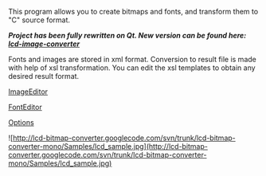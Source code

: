 This program allows you to create bitmaps and fonts, and transform them to "C" source format.

_**Project has been fully rewritten on Qt. New version can be found here: [lcd-image-converter](http://code.google.com/p/lcd-image-converter)**_

Fonts and images are stored in xml format. Conversion to result file is made with help of xsl transformation. You can edit the xsl templates to obtain any desired result format.

[ImageEditor](ImageEditor.md)

[FontEditor](FontEditor.md)

[Options](Options.md)

![http://lcd-bitmap-converter.googlecode.com/svn/trunk/lcd-bitmap-converter-mono/Samples/lcd_sample.jpg](http://lcd-bitmap-converter.googlecode.com/svn/trunk/lcd-bitmap-converter-mono/Samples/lcd_sample.jpg)
